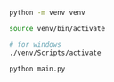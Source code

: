 ```bash
python -m venv venv
```

```bash
source venv/bin/activate

# for windows
./venv/Scripts/activate
```

```bash
python main.py
```
